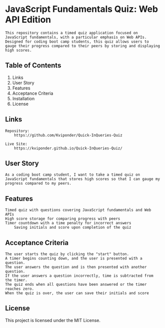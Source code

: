 # JavaScript Fundamentals Quiz: Web API Edition

    This repository contains a timed quiz application focused on JavaScript fundamentals, with a particular emphasis on Web APIs. Designed for coding boot camp students, this quiz allows users to gauge their progress compared to their peers by storing and displaying high scores.

##   Table of Contents
1. Links
2. User Story
3. Features
4. Acceptance Criteria
5. Installation
6. License

## Links
    Repository:
        https://github.com/Kviponder/Quick-InQueries-Quiz

    Live Site:
        https://kviponder.github.io/Quick-InQueries-Quiz/

## User Story

    As a coding boot camp student, I want to take a timed quiz on JavaScript fundamentals that stores high scores so that I can gauge my progress compared to my peers.

## Features

    Timed quiz with questions covering JavaScript fundamentals and Web APIs
    High score storage for comparing progress with peers
    Timer countdown with a time penalty for incorrect answers
        Saving initials and score upon completion of the quiz
## Acceptance Criteria

    The user starts the quiz by clicking the "start" button.
    A timer begins counting down, and the user is presented with a question.
    The user answers the question and is then presented with another question.
    If the user answers a question incorrectly, time is subtracted from the timer.
    The quiz ends when all questions have been answered or the timer reaches zero.
    When the quiz is over, the user can save their initials and score

## License

This project is licensed under the MIT License.